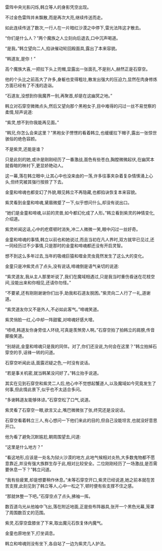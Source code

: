 
雷阵中央光影闪烁,韩立等人的身影凭空出现。

不过金色雷阵并未飘散,而是再次大亮,继续传送而走。

如此连续传送了数次,一行人在一片暗红沙漠之中停下,雷光法阵这才散去。

“你们是什么人？”两个魔族之人立刻向后退去,口中沉声喝道。

“是我。”韩立望向二人,掐诀催动轮回殿面具,露出了本来容貌。

“韩道友,是你！”

高个魔族大喜,一把拉下头上兜帽,显露出一张面孔,不是别人,赫然正是石穿空。

他的个头比之前高大了许多,身躯也变得粗壮,散发出强大的压迫力,显然在肉身修炼方面已经有了不浅的造诣。

“石道友,没想到你我魔界一别,再聚首,却是在这幽冥之地。”

韩立对石穿空微微点头,然后又望向那个黑袍女子,目中难得的闪过一丝不易觉察的柔情,轻声说道:

“紫灵,想不到你我能再见面。”

“韩兄,你怎么会来这里？”黑袍女子愣愣的看着韩立,也缓缓拉下帽子,露出一张惊世骇俗的绝色容颜。

不是紫灵,还能是谁？

只是此刻的她,或许是刚刚经历了一番激战,面色有些苍白,胸膛微微起伏,在幽冥本就昏暗的映衬下,更显娇艳动人。

这一幕,落在韩立眼中,让其心中也没来由的一荡,许多往事夹杂着复杂情愫涌上心头,但终究被其强行按捺了下去。

金童和啼魂也都变幻了外貌,眼见韩立不再隐藏,也都掐诀恢复本来容貌。

紫灵看到金童和啼魂,黛眉微蹙了一下,似乎想问什么,却没有说出口。

“她们是金童和啼魂,以前的灵兽,如今都幻化成了人形。”韩立看到紫灵的神情变化,介绍道。

紫灵听闻这话,心中的疙瘩顿时消失,冲二人微微一笑,眼中闪过一丝好奇。

金童和啼魂的事情,韩立以前也和她说过,而且当初在凡人界时,双方就早已见过,还一同经历过不少事情,只是那时的金童和啼魂都还没有开启灵智。

想不到这么多年过去,当年的吸魂巨猿和噬金灵虫竟然发生了这么大的变化。

金童只是冲紫灵点了点头,没有说话,啼魂倒是语气亲切的说道:

“紫灵道友,我从主人那里听说了,我们在魔域相遇过,只是我当时重伤昏迷在花枝空间,没能出来和你相见,还请你勿怪。”

“不要紧,还有刚刚谢谢你们出手,助我和石道友脱困。”紫灵向二人行了一礼,道谢道。

“紫灵道友你又不是外人,不必如此客气。”啼魂笑道。

紫灵俏脸一红,心中却一阵甜蜜,对啼魂好感大增。

“啧啧,韩道友你身旁佳人环绕,可真是羡煞旁人啊。”石穿空拍了拍韩立的肩膀,传音揶揄笑道。

“别胡说,金童和啼魂只是我的同伴。对了,你们还没说,为何会在这里？”韩立拍掉石穿空的手,话锋一转的问道。

石穿空听闻此话,面露迟疑之色,一时没有说话。

“若是事关机密,就当韩某没问好了。”韩立抬手说道。

其实在见到石穿空和紫灵二人后,他心中不觉想起蟹道人,以及魔域如今究竟发生了何事,但此情此景下,似乎也不太适合多问。

“多谢韩道友能够体谅。”石穿空松了口气,说道。

紫灵看了石穿空一眼,欲言又止,嘴巴微微张了张,终究还是没说话。

石穿空看着韩立三人,有心想问一下他们来此的目的,但自己没能坦言,也就没好意思开口。

他为看了避免沉默尴尬,朝周围望去,问道:

“这里是什么地方？”

“看这地形,应该是一处名为狱火沙漠的地方,此地气候相对炎热,大多数鬼物都不愿意靠近,并没有强大族群生存于此,相对比较安全。二位刚刚经历了一场激战,是否需要休息一下？”韩立问道。

“我有些疲累,却是想要稍作休息。”未等石穿空开口,紫灵已经说道,她之前本就在苦苦支撑,此刻见到了韩立等人,心中一松之下,顿时便有些支撑不住之感。

“那就休整一下吧。”石穿空点了点头,拂袖一挥。

数百道乌光从他袖中飞出,落在附近地面,正是些布阵器具,张开一个黑色光幕,笼罩了周围数百丈的范围。

紫灵,石穿空盘膝坐了下来,取出魔元石恢复体内魔气。

金童也原地坐下,打坐调息。

韩立和啼魂则没有坐下,各自站了一边为紫灵几人护法。